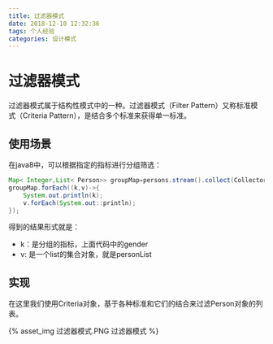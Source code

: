 ```yaml
---
title: 过滤器模式
date: 2018-12-10 12:32:36
tags: 个人经验
categories: 设计模式
---
```


# 过滤器模式

过滤器模式属于结构性模式中的一种。过滤器模式（Filter Pattern）又称标准模式（Criteria Pattern），是结合多个标准来获得单一标准。  

## 使用场景

在java8中，可以根据指定的指标进行分组筛选：  

```java
Map< Integer,List< Person>> groupMap=persons.stream().collect(Collectors.groupingBy(Pserson::getGender));  
groupMap.forEach((k,v)->{
    System.out.println(k);
    v.forEach(System.out::println);
});
```

得到的结果形式就是：  
* k：是分组的指标，上面代码中的gender  
* v: 是一个list的集合对象，就是personList

## 实现

在这里我们使用Criteria对象，基于各种标准和它们的结合来过滤Person对象的列表。  

{% asset_img 过滤器模式.PNG 过滤器模式 %}  



